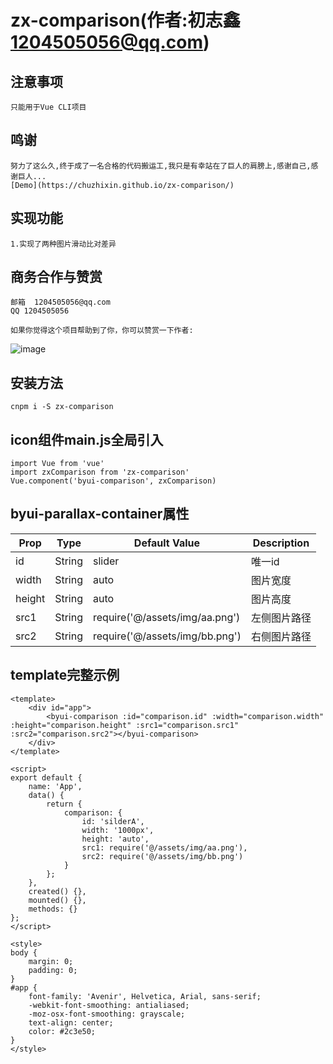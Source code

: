 # zx-comparison(作者:初志鑫<1204505056@qq.com>)

## 注意事项
```
只能用于Vue CLI项目

```

## 鸣谢
```
努力了这么久,终于成了一名合格的代码搬运工,我只是有幸站在了巨人的肩膀上,感谢自己,感谢巨人...
[Demo](https://chuzhixin.github.io/zx-comparison/)
```

## 实现功能
```
1.实现了两种图片滑动比对差异

```

## 商务合作与赞赏
```
邮箱  1204505056@qq.com
QQ 1204505056

如果你觉得这个项目帮助到了你，你可以赞赏一下作者:
```
![image](https://raw.githubusercontent.com/chuzhixin/donate/master/donation.png)

## 安装方法
```
cnpm i -S zx-comparison

```

## icon组件main.js全局引入
```
import Vue from 'vue'
import zxComparison from 'zx-comparison'
Vue.component('byui-comparison', zxComparison)

```

## byui-parallax-container属性

| Prop   |      Type      |  Default Value | Description
|----------	|:-------------:|------							|------			|
| id		|  String		| slider						| 唯一id		|
| width		|  String		| auto							| 图片宽度		|
| height	|  String		| auto							| 图片高度		|
| src1		|  String		| require('@/assets/img/aa.png')| 左侧图片路径	|
| src2		|  String		| require('@/assets/img/bb.png')| 右侧图片路径	|

## template完整示例
```
<template>
	<div id="app">
		<byui-comparison :id="comparison.id" :width="comparison.width" :height="comparison.height" :src1="comparison.src1" :src2="comparison.src2"></byui-comparison>
	</div>
</template>

<script>
export default {
	name: 'App',
	data() {
		return {
			comparison: {
				id: 'silderA',
				width: '1000px',
				height: 'auto',
				src1: require('@/assets/img/aa.png'),
				src2: require('@/assets/img/bb.png')
			}
		};
	},
	created() {},
	mounted() {},
	methods: {}
};
</script>

<style>
body {
	margin: 0;
	padding: 0;
}
#app {
	font-family: 'Avenir', Helvetica, Arial, sans-serif;
	-webkit-font-smoothing: antialiased;
	-moz-osx-font-smoothing: grayscale;
	text-align: center;
	color: #2c3e50;
}
</style>



```

 
 
 
